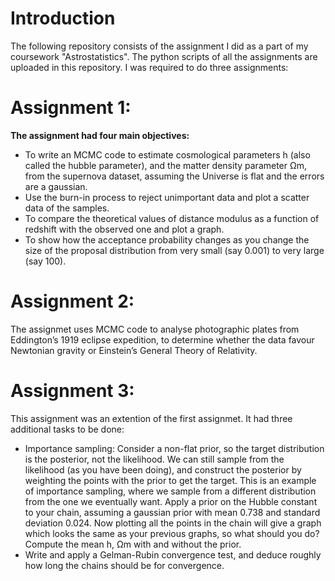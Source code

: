 # Introduction
The following repository consists of the assignment I did as a part of my coursework "Astrostatistics". The python scripts of all the assignments are uploaded in this repository.
I was required to do three assignments:

# Assignment 1:
**The assignment had four main objectives:**
<ul type="disc">
  <li>To write an MCMC code to estimate cosmological parameters h (also called the hubble parameter), and the matter density parameter Ωm, from the supernova dataset, assuming the Universe is flat and the errors are a gaussian.</li>
  <li>Use the burn-in process to reject unimportant data and plot a scatter data of the samples.</li>
  <li>To compare the theoretical values of distance modulus as a function of redshift with the observed one and plot a graph. </li>
  <li>To show how the acceptance probability changes as you change the size of the proposal distribution from very small (say 0.001) to very large (say 100).</li>
</ul>

# Assignment 2:
The assignmet uses MCMC code to analyse photographic plates from Eddington’s 1919 eclipse expedition, to determine whether the data favour Newtonian gravity or Einstein’s General Theory of Relativity.

# Assignment 3:
This assignment was an extention of the first assignmet. It had three additional tasks to be done:

<ul type="disc">

  <li> Importance sampling: Consider a non-flat prior, so the target distribution is the posterior, not the likelihood. We can still sample from the likelihood (as you have been doing), and construct
the posterior by weighting the points with the prior to get the target. This is an example of importance sampling, where we sample from a different distribution from the one we eventually
want. Apply a prior on the Hubble constant to your chain, assuming a gaussian prior with mean 0.738 and standard deviation 0.024. Now plotting all the points in the chain will give a graph
which looks the same as your previous graphs, so what should you do? Compute the mean h, Ωm with and without the prior. </li>
<li>Write and apply a Gelman-Rubin convergence test, and deduce roughly how long the chains should be for convergence. </li>



 



